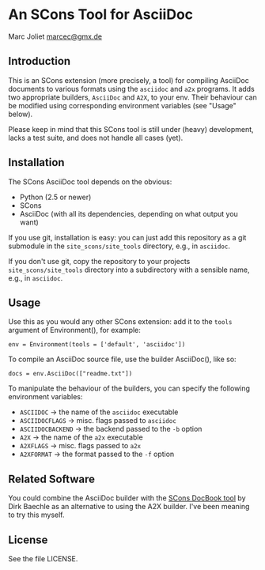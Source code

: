 # An SCons Tool for AsciiDoc
Marc Joliet <marcec@gmx.de>

## Introduction

This is an SCons extension (more precisely, a tool) for compiling AsciiDoc
documents to various formats using the `asciidoc` and `a2x` programs.  It adds
two appropriate builders, `AsciiDoc` and `A2X`, to your env.  Their behaviour
can be modified using corresponding environment variables (see "Usage" below).

Please keep in mind that this SCons tool is still under (heavy) development,
lacks a test suite, and does not handle all cases (yet).

## Installation

The SCons AsciiDoc tool depends on the obvious:

- Python (2.5 or newer)
- SCons
- AsciiDoc (with all its dependencies, depending on what output you want)

If you use git, installation is easy: you can just add this repository as a git
submodule in the `site_scons/site_tools` directory, e.g., in `asciidoc`.

If you don't use git, copy the repository to your projects
`site_scons/site_tools` directory into a subdirectory with a sensible name,
e.g., in `asciidoc`.

## Usage

Use this as you would any other SCons extension: add it to the `tools` argument
of Environment(), for example:

    env = Environment(tools = ['default', 'asciidoc'])

To compile an AsciiDoc source file, use the builder AsciiDoc(), like so:

    docs = env.AsciiDoc(["readme.txt"])

To manipulate the behaviour of the builders, you can specify the following
environment variables:

- `ASCIIDOC`          -> the name of the `asciidoc` executable
- `ASCIIDOCFLAGS`     -> misc. flags passed to `asciidoc`
- `ASCIIDOCBACKEND`   -> the backend passed to the `-b` option
- `A2X`               -> the name of the `a2x` executable
- `A2XFLAGS`          -> misc. flags passed to `a2x`
- `A2XFORMAT`         -> the format passed to the `-f` option

## Related Software

You could combine the AsciiDoc builder with the
[SCons DocBook tool](https://bitbucket.org/dirkbaechle/scons_docbook) by Dirk
Baechle as an alternative to using the A2X builder.  I've been meaning to try
this myself.

## License

See the file LICENSE.
